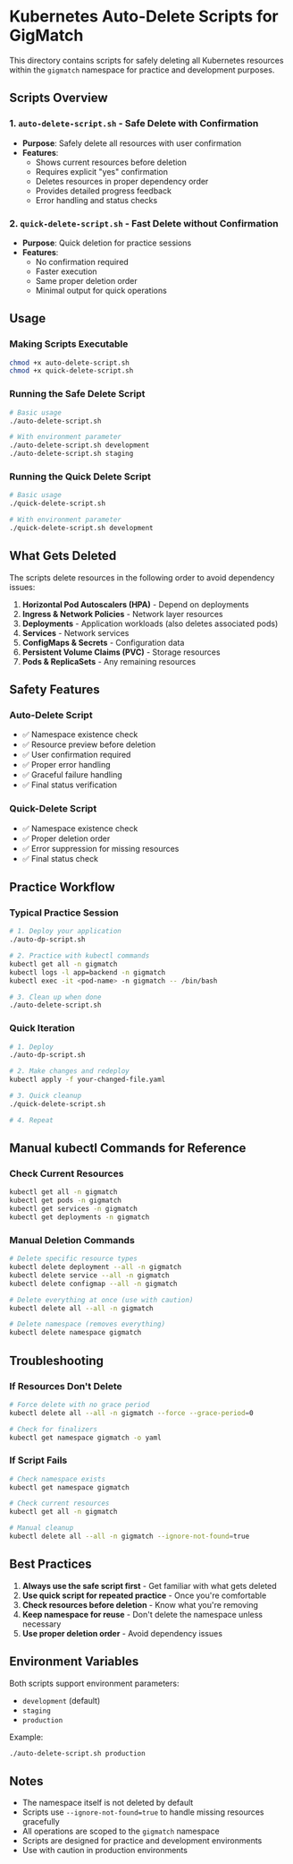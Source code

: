 # Kubernetes Auto-Delete Scripts for GigMatch

This directory contains scripts for safely deleting all Kubernetes resources within the `gigmatch` namespace for practice and development purposes.

## Scripts Overview

### 1. `auto-delete-script.sh` - Safe Delete with Confirmation
- **Purpose**: Safely delete all resources with user confirmation
- **Features**: 
  - Shows current resources before deletion
  - Requires explicit "yes" confirmation
  - Deletes resources in proper dependency order
  - Provides detailed progress feedback
  - Error handling and status checks

### 2. `quick-delete-script.sh` - Fast Delete without Confirmation
- **Purpose**: Quick deletion for practice sessions
- **Features**:
  - No confirmation required
  - Faster execution
  - Same proper deletion order
  - Minimal output for quick operations

## Usage

### Making Scripts Executable
```bash
chmod +x auto-delete-script.sh
chmod +x quick-delete-script.sh
```

### Running the Safe Delete Script
```bash
# Basic usage
./auto-delete-script.sh

# With environment parameter
./auto-delete-script.sh development
./auto-delete-script.sh staging
```

### Running the Quick Delete Script
```bash
# Basic usage
./quick-delete-script.sh

# With environment parameter
./quick-delete-script.sh development
```

## What Gets Deleted

The scripts delete resources in the following order to avoid dependency issues:

1. **Horizontal Pod Autoscalers (HPA)** - Depend on deployments
2. **Ingress & Network Policies** - Network layer resources
3. **Deployments** - Application workloads (also deletes associated pods)
4. **Services** - Network services
5. **ConfigMaps & Secrets** - Configuration data
6. **Persistent Volume Claims (PVC)** - Storage resources
7. **Pods & ReplicaSets** - Any remaining resources

## Safety Features

### Auto-Delete Script
- ✅ Namespace existence check
- ✅ Resource preview before deletion
- ✅ User confirmation required
- ✅ Proper error handling
- ✅ Graceful failure handling
- ✅ Final status verification

### Quick-Delete Script
- ✅ Namespace existence check
- ✅ Proper deletion order
- ✅ Error suppression for missing resources
- ✅ Final status check

## Practice Workflow

### Typical Practice Session
```bash
# 1. Deploy your application
./auto-dp-script.sh

# 2. Practice with kubectl commands
kubectl get all -n gigmatch
kubectl logs -l app=backend -n gigmatch
kubectl exec -it <pod-name> -n gigmatch -- /bin/bash

# 3. Clean up when done
./auto-delete-script.sh
```

### Quick Iteration
```bash
# 1. Deploy
./auto-dp-script.sh

# 2. Make changes and redeploy
kubectl apply -f your-changed-file.yaml

# 3. Quick cleanup
./quick-delete-script.sh

# 4. Repeat
```

## Manual kubectl Commands for Reference

### Check Current Resources
```bash
kubectl get all -n gigmatch
kubectl get pods -n gigmatch
kubectl get services -n gigmatch
kubectl get deployments -n gigmatch
```

### Manual Deletion Commands
```bash
# Delete specific resource types
kubectl delete deployment --all -n gigmatch
kubectl delete service --all -n gigmatch
kubectl delete configmap --all -n gigmatch

# Delete everything at once (use with caution)
kubectl delete all --all -n gigmatch

# Delete namespace (removes everything)
kubectl delete namespace gigmatch
```

## Troubleshooting

### If Resources Don't Delete
```bash
# Force delete with no grace period
kubectl delete all --all -n gigmatch --force --grace-period=0

# Check for finalizers
kubectl get namespace gigmatch -o yaml
```

### If Script Fails
```bash
# Check namespace exists
kubectl get namespace gigmatch

# Check current resources
kubectl get all -n gigmatch

# Manual cleanup
kubectl delete all --all -n gigmatch --ignore-not-found=true
```

## Best Practices

1. **Always use the safe script first** - Get familiar with what gets deleted
2. **Use quick script for repeated practice** - Once you're comfortable
3. **Check resources before deletion** - Know what you're removing
4. **Keep namespace for reuse** - Don't delete the namespace unless necessary
5. **Use proper deletion order** - Avoid dependency issues

## Environment Variables

Both scripts support environment parameters:
- `development` (default)
- `staging`
- `production`

Example:
```bash
./auto-delete-script.sh production
```

## Notes

- The namespace itself is not deleted by default
- Scripts use `--ignore-not-found=true` to handle missing resources gracefully
- All operations are scoped to the `gigmatch` namespace
- Scripts are designed for practice and development environments
- Use with caution in production environments 